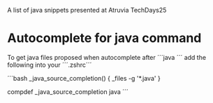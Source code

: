 A list of java snippets presented at Atruvia TechDays25

# 

# Autocomplete for java command
To get java files proposed when autocomplete after ´´´java ´´´ add the following into your ´´´.zshrc´´´

´´´bash
_java_source_completion() {
  _files -g '*.java'
}

compdef _java_source_completion java
´´´

